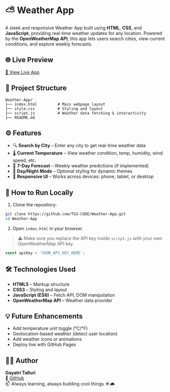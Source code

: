 # ⛅ Weather App

A sleek and responsive Weather App built using **HTML**, **CSS**, and **JavaScript**, providing real-time weather updates for any location. Powered by the **OpenWeatherMap API**, this app lets users search cities, view current conditions, and explore weekly forecasts.

## 🌐 Live Preview

[🔗 View Live App](https://weather-app-xi-pink-43.vercel.app/)

## 📂 Project Structure

```
Weather-App/
├── index.html         # Main webpage layout
├── style.css          # Styling and layout
├── script.js          # Weather data fetching & interactivity
├── README.md
```

## ⚙️ Features

- 🔍 **Search by City** – Enter any city to get real-time weather data
- 🌡️ **Current Temperature** – View weather condition, temp, humidity, wind speed, etc.
- 📆 **7-Day Forecast** – Weekly weather predictions (if implemented)
- 🌙 **Day/Night Mode** – Optional styling for dynamic themes
- 📱 **Responsive UI** – Works across devices: phone, tablet, or desktop

## 🚀 How to Run Locally

1. Clone the repository:

```bash
git clone https://github.com/TG3-CODE/Weather-App.git
cd Weather-App
```

2. Open `index.html` in your browser.

> ⚠️ Make sure you replace the API key inside `script.js` with your own OpenWeatherMap API key.

```javascript
const apiKey = 'YOUR_API_KEY_HERE';
```

## 🛠️ Technologies Used

- **HTML5** – Markup structure
- **CSS3** – Styling and layout
- **JavaScript (ES6)** – Fetch API, DOM manipulation
- **OpenWeatherMap API** – Weather data provider

## 💡 Future Enhancements

- Add temperature unit toggle (°C/°F)
- Geolocation-based weather (detect user location)
- Add weather icons or animations
- Deploy live with GitHub Pages

## 👩‍💻 Author

**Gayatri Talluri**  
🔗 [GitHub](https://github.com/TG3-CODE)  
📫 Always learning, always building cool things ☀️🌧️
